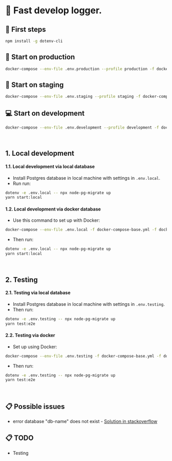 # 🚀 Fast develop logger.

## 🌱 First steps

```bash
npm install -g dotenv-cli
```

## 🚀 Start on production

```bash
docker-compose --env-file .env.production --profile production -f docker-compose-base.yml -f docker-compose-prod.yml up --build
```

## 🚧 Start on staging

```bash
docker-compose --env-file .env.staging --profile staging -f docker-compose-base.yml -f docker-compose-stage.yml up --build
```

## 💻 Start on development

```bash
docker-compose --env-file .env.development --profile development -f docker-compose-base.yml -f docker-compose-dev.yml up --build
```

<br>

## 1. Local development

#### 1.1. Local development via local database

- Install Postgres database in local machine with settings in `.env.local`.
- Run run:

```bash
dotenv -e .env.local -- npx node-pg-migrate up
yarn start:local
```

#### 1.2. Local development via docker database

- Use this command to set up with Docker:

```bash
docker-compose --env-file .env.local -f docker-compose-base.yml -f docker-compose-local.yml up --build
```

- Then run:

```bash
dotenv -e .env.local -- npx node-pg-migrate up
yarn start:local
```

<br>

## 2. Testing

#### 2.1. Testing via local database

- Install Postgres database in local machine with settings in `.env.testing`.
- Then run:

```bash
dotenv -e .env.testing -- npx node-pg-migrate up
yarn test:e2e
```

#### 2.2. Testing via docker

- Set up using Docker:

```bash
docker-compose --env-file .env.testing -f docker-compose-base.yml -f docker-compose-test.yml up --build
```

- Then run:

```bash
dotenv -e .env.testing -- npx node-pg-migrate up
yarn test:e2e
```

<br>

## 📋 Possible issues

- error database "db-name" does not exist - [Solution in stackoverflow](https://stackoverflow.com/questions/48629799/postgres-image-is-not-creating-database)

## 📋 TODO

- Testing
